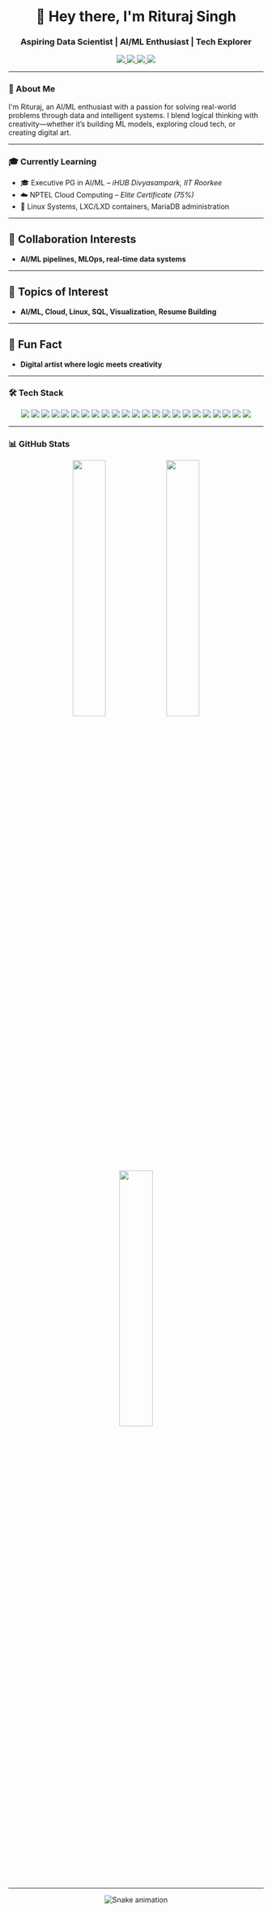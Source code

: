 <h1 align="center">👋 Hey there, I'm Rituraj Singh</h1>
<h3 align="center"><strong>Aspiring Data Scientist | AI/ML Enthusiast | Tech Explorer</strong></h3>

<p align="center">
  <a href="mailto:singhrituraj114@gmail.com">
    <img src="https://img.shields.io/badge/Gmail-D14836?style=for-the-badge&logo=gmail&logoColor=white"/>
  </a>
  <a href="https://www.linkedin.com/in/rituraj-singh-4b6684273/">
    <img src="https://img.shields.io/badge/LinkedIn-0077B5?style=for-the-badge&logo=linkedin&logoColor=white"/>
  </a>
  <a href="https://www.instagram.com/riturajsingh_114/">
    <img src="https://img.shields.io/badge/Instagram-E4405F?style=for-the-badge&logo=instagram&logoColor=white"/>
  </a>
  <a href="https://discordapp.com/users/671877752647057460">
    <img src="https://img.shields.io/badge/Discord-5865F2?style=for-the-badge&logo=discord&logoColor=white"/>
  </a>
</p>

---

### 🚀 About Me
I'm Rituraj, an AI/ML enthusiast with a passion for solving real-world problems through data and intelligent systems. I blend logical thinking with creativity—whether it’s building ML models, exploring cloud tech, or creating digital art.

---

### 🎓 Currently Learning
- 🎓 Executive PG in AI/ML – *iHUB Divyasampark, IIT Roorkee*  
- ☁️ NPTEL Cloud Computing – *Elite Certificate (75%)*  
- 🐧 Linux Systems, LXC/LXD containers, MariaDB administration  

---

<h2>🤝 Collaboration Interests</h2>

- <b>AI/ML pipelines, MLOps, real-time data systems</b>  

---

<h2>💬 Topics of Interest</h2>

- <b>AI/ML, Cloud, Linux, SQL, Visualization, Resume Building</b>  

---

<h2>🎨 Fun Fact</h2>

- <b>Digital artist where logic meets creativity</b>  

---

### 🛠️ Tech Stack

<p align="center">

  <!-- Programming Languages -->
  <img src="https://img.shields.io/badge/Python-3670A0?style=for-the-badge&logo=python&logoColor=ffdd54"/>
  <img src="https://img.shields.io/badge/C++-00599C?style=for-the-badge&logo=c%2B%2B&logoColor=white"/>

  <!-- ML/DL Libraries -->
  <img src="https://img.shields.io/badge/TensorFlow-FF6F00?style=for-the-badge&logo=tensorflow&logoColor=white"/>
  <img src="https://img.shields.io/badge/PyTorch-EE4C2C?style=for-the-badge&logo=pytorch&logoColor=white"/>
  <img src="https://img.shields.io/badge/scikit--learn-F7931E?style=for-the-badge&logo=scikit-learn&logoColor=white"/>
  <img src="https://img.shields.io/badge/XGBoost-003366?style=for-the-badge&logo=xgboost&logoColor=white"/>
  <img src="https://img.shields.io/badge/LightGBM-026664?style=for-the-badge&logo=lightgbm&logoColor=white"/>

  <!-- Data Science Libraries -->
  <img src="https://img.shields.io/badge/Numpy-013243?style=for-the-badge&logo=numpy&logoColor=white"/>
  <img src="https://img.shields.io/badge/Pandas-150458?style=for-the-badge&logo=pandas&logoColor=white"/>
  <img src="https://img.shields.io/badge/Matplotlib-ffffff?style=for-the-badge&logo=matplotlib&logoColor=black"/>
  <img src="https://img.shields.io/badge/Seaborn-4B8BBE?style=for-the-badge&logo=python&logoColor=white"/>
  <img src="https://img.shields.io/badge/Statsmodels-DB7093?style=for-the-badge&logo=python&logoColor=white"/>

  <!-- Visualization Tools -->
  <img src="https://img.shields.io/badge/Power_BI-F2C811?style=for-the-badge&logo=powerbi&logoColor=black"/>
  <img src="https://img.shields.io/badge/Tableau-E97627?style=for-the-badge&logo=tableau&logoColor=white"/>
  <img src="https://img.shields.io/badge/Plotly-3F4F75?style=for-the-badge&logo=plotly&logoColor=white"/>

  <!-- Databases -->
  <img src="https://img.shields.io/badge/MySQL-4479A1?style=for-the-badge&logo=mysql&logoColor=white"/>
  <img src="https://img.shields.io/badge/MariaDB-003545?style=for-the-badge&logo=mariadb&logoColor=white"/>
  <img src="https://img.shields.io/badge/MongoDB-4EA94B?style=for-the-badge&logo=mongodb&logoColor=white"/>

  <!-- MLOps & Tools -->
  <img src="https://img.shields.io/badge/Docker-2496ED?style=for-the-badge&logo=docker&logoColor=white"/>
  <img src="https://img.shields.io/badge/Git-F05032?style=for-the-badge&logo=git&logoColor=white"/>
  <img src="https://img.shields.io/badge/Jupyter-F37626?style=for-the-badge&logo=jupyter&logoColor=white"/>
  <img src="https://img.shields.io/badge/Colab-F9AB00?style=for-the-badge&logo=googlecolab&logoColor=white"/>
  <img src="https://img.shields.io/badge/Linux-FCC624?style=for-the-badge&logo=linux&logoColor=black"/>

</p>


---

### 📊 GitHub Stats

<p align="center">
  <img src="https://github-readme-stats.vercel.app/api?username=Singhrituraj114&theme=github_dark&hide_border=true&show_icons=true&count_private=true" width="36%"/>
  <img src="https://github-readme-streak-stats.herokuapp.com/?user=Singhrituraj114&theme=github-dark&hide_border=true" width="36%"/>
  <img src="https://github-readme-stats.vercel.app/api/top-langs/?username=Singhrituraj114&layout=compact&theme=github_dark&hide_border=true" width="36%"/>
</p>

---

<!-- Snake Animation -->
<div align="center">
  <img src="https://profile-readme-generator.com/assets/snake.svg" alt="Snake animation" />
</div>
